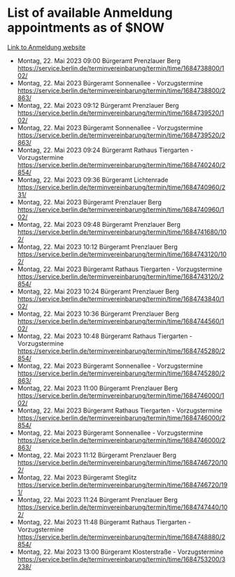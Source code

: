 # List of available Anmeldung appointments as of $NOW
[Link to Anmeldung website](https://service.berlin.de/terminvereinbarung/termin/tag.php?termin=1&anliegen[]=120686&dienstleisterlist=122210,122217,327316,122219,327312,122227,327314,122231,327346,122243,327348,122254,122252,329742,122260,329745,122262,329748,122271,327278,122273,327274,122277,327276,330436,122280,327294,122282,327290,122284,327292,122291,327270,122285,327266,122286,327264,122296,327268,150230,329760,122297,327286,122294,327284,122312,329763,122314,329775,122304,327330,122311,327334,122309,327332,317869,122281,327352,122279,329772,122283,122276,327324,122274,327326,122267,329766,122246,327318,122251,327320,122257,327322,122208,327298,122226,327300&herkunft=http%3A%2F%2Fservice.berlin.de%2Fdienstleistung%2F120686%2F)
- Montag, 22. Mai 2023 09:00 Bürgeramt Prenzlauer Berg https://service.berlin.de/terminvereinbarung/termin/time/1684738800/102/
- Montag, 22. Mai 2023  Bürgeramt Sonnenallee - Vorzugstermine https://service.berlin.de/terminvereinbarung/termin/time/1684738800/2863/
- Montag, 22. Mai 2023 09:12 Bürgeramt Prenzlauer Berg https://service.berlin.de/terminvereinbarung/termin/time/1684739520/102/
- Montag, 22. Mai 2023  Bürgeramt Sonnenallee - Vorzugstermine https://service.berlin.de/terminvereinbarung/termin/time/1684739520/2863/
- Montag, 22. Mai 2023 09:24 Bürgeramt Rathaus Tiergarten - Vorzugstermine https://service.berlin.de/terminvereinbarung/termin/time/1684740240/2854/
- Montag, 22. Mai 2023 09:36 Bürgeramt Lichtenrade https://service.berlin.de/terminvereinbarung/termin/time/1684740960/231/
- Montag, 22. Mai 2023  Bürgeramt Prenzlauer Berg https://service.berlin.de/terminvereinbarung/termin/time/1684740960/102/
- Montag, 22. Mai 2023 09:48 Bürgeramt Prenzlauer Berg https://service.berlin.de/terminvereinbarung/termin/time/1684741680/102/
- Montag, 22. Mai 2023 10:12 Bürgeramt Prenzlauer Berg https://service.berlin.de/terminvereinbarung/termin/time/1684743120/102/
- Montag, 22. Mai 2023  Bürgeramt Rathaus Tiergarten - Vorzugstermine https://service.berlin.de/terminvereinbarung/termin/time/1684743120/2854/
- Montag, 22. Mai 2023 10:24 Bürgeramt Prenzlauer Berg https://service.berlin.de/terminvereinbarung/termin/time/1684743840/102/
- Montag, 22. Mai 2023 10:36 Bürgeramt Prenzlauer Berg https://service.berlin.de/terminvereinbarung/termin/time/1684744560/102/
- Montag, 22. Mai 2023 10:48 Bürgeramt Rathaus Tiergarten - Vorzugstermine https://service.berlin.de/terminvereinbarung/termin/time/1684745280/2854/
- Montag, 22. Mai 2023  Bürgeramt Sonnenallee - Vorzugstermine https://service.berlin.de/terminvereinbarung/termin/time/1684745280/2863/
- Montag, 22. Mai 2023 11:00 Bürgeramt Prenzlauer Berg https://service.berlin.de/terminvereinbarung/termin/time/1684746000/102/
- Montag, 22. Mai 2023  Bürgeramt Rathaus Tiergarten - Vorzugstermine https://service.berlin.de/terminvereinbarung/termin/time/1684746000/2854/
- Montag, 22. Mai 2023  Bürgeramt Sonnenallee - Vorzugstermine https://service.berlin.de/terminvereinbarung/termin/time/1684746000/2863/
- Montag, 22. Mai 2023 11:12 Bürgeramt Prenzlauer Berg https://service.berlin.de/terminvereinbarung/termin/time/1684746720/102/
- Montag, 22. Mai 2023  Bürgeramt Steglitz https://service.berlin.de/terminvereinbarung/termin/time/1684746720/191/
- Montag, 22. Mai 2023 11:24 Bürgeramt Prenzlauer Berg https://service.berlin.de/terminvereinbarung/termin/time/1684747440/102/
- Montag, 22. Mai 2023 11:48 Bürgeramt Rathaus Tiergarten - Vorzugstermine https://service.berlin.de/terminvereinbarung/termin/time/1684748880/2854/
- Montag, 22. Mai 2023 13:00 Bürgeramt Klosterstraße - Vorzugstermine https://service.berlin.de/terminvereinbarung/termin/time/1684753200/3238/

